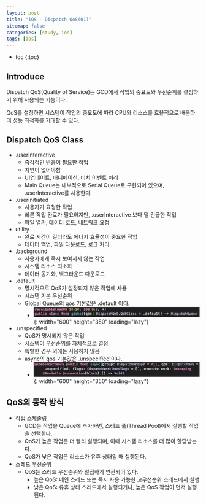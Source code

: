 ```yaml
---
layout: post
title: "iOS - Dispatch QoS(01)"
sitemap: false
categories: [study, ios]
tags: [ios]
---
```


* toc
{:toc}

## Introduce
Dispatch QoS(Quality of Service)는 GCD에서 작업의 중요도와 우선순위를 결정하기 위해 사용되는 기능이다.

QoS를 설정하면 시스템이 작업의 중요도에 따라 CPU와 리소스를 효율적으로 배분하여 성능 최적화를 기대할 수 있다.

## Dispatch QoS Class
* .userInteractive
  * 즉각적인 반응이 필요한 작업
  * 지연이 없어야함
  * UI업데이트, 애니메이션, 터치 이벤트 처리
  * Main Queue는 내부적으로 Serial Queue로 구현되어 있으며, .userInteractive를 사용한다. 
* .userInitiated
  * 사용자가 요청한 작업
  * 빠른 작업 완료가 필요하지만, .userInteractive 보다 덜 긴급한 작업
  * 파일 열기, 데이터 로드, 네트워크 요청
* utility
  * 완료 시간이 길더라도 에너지 효율성이 중요한 작업
  * 데이터 백업, 파일 다운로드, 로그 처리
* .background
  * 사용자에게 즉시 보여지지 않는 작업
  * 시스템 리소스 최소화
  * 데이터 동기화, 백그라운드 다운로드
* .default
  * 명시적으로 QoS가 설정되지 않은 작업에 사용
  * 시스템 기본 우선순위
  * Global Queue의 qos 기본값은 .default 이다.
    * ![Memory-structure image](/assets/img/blog/ios/dispatch_qos_image02.png){: width="600" height="350" loading="lazy"}
* .unspecified
  * QoS가 명시되지 않은 작업
  * 시스템이 우선순위를 자체적으로 결정
  * 특별한 경우 외에는 사용하지 않음
  * async의 qos 기본값은 .unspecified 이다.
    * ![Memory-structure image](/assets/img/blog/ios/dispatch_qos_image03.png){: width="600" height="350" loading="lazy"}

## QoS의 동작 방식
* 작업 스케줄링
  * GCD는 작업을 Queue에 추가하면, 스레드 풀(Thread Pool)에서 실행할 작업을 선택한다.
  * QoS가 높은 작업은 더 빨리 실행되며, 이때 시스템 리소스를 더 많이 할당받는다.
  * QoS가 낮은 작업은 리소스가 유휴 상태일 때 실행된다.
* 스레드 우선순위
  * QoS는 스레드 우선순위와 밀접하게 연관되어 있다.
    * 높은 QoS: 메인 스레드 또는 즉시 사용 가능한 고우선순위 스레드에서 실행
    * 낮은 QoS: 유휴 상태 스레드에서 실행되거나, 높은 QoS 작업이 먼저 실행된다.